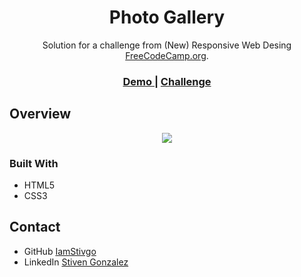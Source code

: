 <h1 align="center">Photo Gallery</h1>

<div align="center">
   Solution for a challenge from  (New) Responsive Web Desing <a href="https://www.freecodecamp.org/" target="_blank">FreeCodeCamp.org</a>.
</div>

<div align="center">
  <h3>
    <a href="https://iamstivgo.github.io/5-photo-gallery/">
      Demo
    </a>
    <span> | </span>
    <a href="https://www.freecodecamp.org/learn/2022/responsive-web-design/learn-css-flexbox-by-building-a-photo-gallery/step-1">
      Challenge
    </a>
  </h3>
</div>



## Overview
<div align="center">
<img src="https://user-images.githubusercontent.com/94694810/175463803-dec80fcc-931a-476d-937e-adc47177a5d9.png">
</div>



### Built With

- HTML5
- CSS3


## Contact

- GitHub [IamStivgo](https://github.com/iamstivgo)
- LinkedIn [Stiven Gonzalez](https://linkedin.com/in/stivengo)
